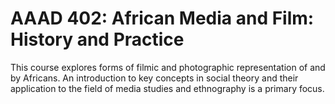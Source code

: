 # AAAD 402: African Media and Film: History and Practice

This course explores forms of filmic and photographic representation of and by Africans. An introduction to key concepts in social theory and their application to the field of media studies and ethnography is a primary focus.